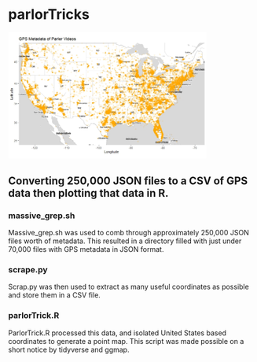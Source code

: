 # parlorTricks
<img src="https://raw.githubusercontent.com/nadir-it/parlorTricks/main/GPSMetaData.jpeg" width="80%">

## Converting 250,000 JSON files to a CSV of GPS data then plotting that data in R.

### massive_grep.sh 
Massive_grep.sh was used to comb through approximately 250,000 JSON files worth of metadata.
This resulted in a directory filled with just under 70,000 files with GPS metadata in JSON format.

### scrape.py
Scrap.py was then used to extract as many useful coordinates as possible and store them in a CSV file.

### parlorTrick.R
ParlorTrick.R processed this data, and isolated United States based coordinates to generate a point map.
This script was made possible on a short notice by tidyverse and ggmap.
